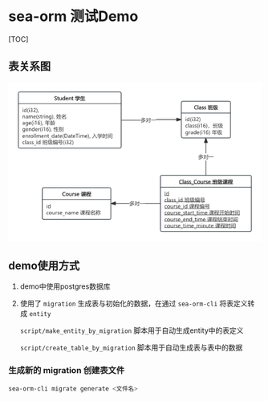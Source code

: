 # sea-orm 测试Demo

[TOC]

## 表关系图

![表关系图](./images/table_relation.png)

## demo使用方式

1. demo中使用postgres数据库

2. 使用了 `migration` 生成表与初始化的数据，在通过 `sea-orm-cli` 将表定义转成 `entity`

   `script/make_entity_by_migration` 脚本用于自动生成entity中的表定义

   ` script/create_table_by_migration ` 脚本用于自动生成表与表中的数据

### 生成新的 migration 创建表文件

```bash
sea-orm-cli migrate generate <文件名>
```



